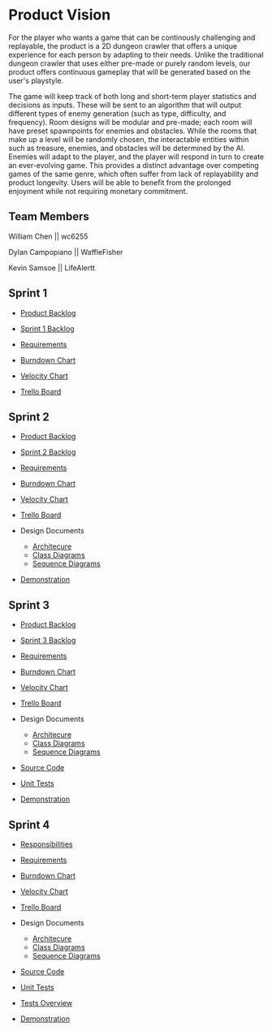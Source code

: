 
# Product Vision

For the player who wants a game that can be continously challenging and replayable, the product is a 2D dungeon crawler that offers a unique experience for each person by adapting to their needs. Unlike the traditional dungeon crawler that uses either pre-made or purely random levels, our product offers continuous gameplay that will be generated based on the user's playstyle.

The game will keep track of both long and short-term player statistics and decisions as inputs. These will be sent to an algorithm that will output different types of enemy generation (such as type, difficulty, and frequency). Room designs will be modular and pre-made; each room will have preset spawnpoints for enemies and obstacles. While the rooms that make up a level will be randomly chosen, the interactable entities within such as treasure, enemies, and obstacles will be determined by the AI. Enemies will adapt to the player, and the player will respond in turn to create an ever-evolving game. This provides a distinct advantage over competing games of the same genre, which often suffer from lack of replayability and product longevity. Users will be able to benefit from the prolonged enjoyment while not requiring monetary commitment.



## Team Members

William Chen || wc6255

Dylan Campopiano || WaffleFisher 

Kevin Samsoe || LifeAlertt


## Sprint 1

- [Product Backlog](https://github.com/wc6255/COP-4331C-Project/blob/master/Artifacts/ProductBacklog.md)

- [Sprint 1 Backlog](https://github.com/wc6255/COP-4331C-Project/blob/master/Artifacts/Sprint1Backlog.md)

- [Requirements](https://github.com/wc6255/COP-4331C-Project/blob/master/Artifacts/Requirements.md)

- [Burndown Chart](https://docs.google.com/spreadsheets/d/e/2PACX-1vRpCwHK0m_Y5uWUopUpRww97rjWhkzWD7Qz4clGjjC2NcAZ5TmYNp6sn4vo_1VzIbScXj9wZ1RhW918/pubhtml)

- [Velocity Chart](https://docs.google.com/spreadsheets/d/e/2PACX-1vRpCwHK0m_Y5uWUopUpRww97rjWhkzWD7Qz4clGjjC2NcAZ5TmYNp6sn4vo_1VzIbScXj9wZ1RhW918/pubhtml)

- [Trello Board](https://trello.com/b/V1pN2FpK/project)


## Sprint 2

- [Product Backlog](https://github.com/wc6255/COP-4331C-Project/blob/master/Artifacts/ProductBacklog.md)

- [Sprint 2 Backlog](https://github.com/wc6255/COP-4331C-Project/blob/master/Artifacts/Sprint2Backlog.md)

- [Requirements](https://github.com/wc6255/COP-4331C-Project/blob/master/Artifacts/Requirements.md)

- [Burndown Chart](https://docs.google.com/spreadsheets/d/1cEIhjvbf4xIU_I3rYDAOpBDpUd6463Z5NWv78gA_hYI/edit?usp=sharing)

- [Velocity Chart](https://docs.google.com/spreadsheets/d/1cEIhjvbf4xIU_I3rYDAOpBDpUd6463Z5NWv78gA_hYI/edit?usp=sharing)

- [Trello Board](https://trello.com/b/V1pN2FpK/project)

- Design Documents

  - [Architecure](https://github.com/wc6255/COP-4331C-Project/blob/master/Artifacts/Architecture.md)
  - [Class Diagrams](https://github.com/wc6255/COP-4331C-Project/blob/master/Artifacts/Architecture.md#major-classes)
  - [Sequence Diagrams](https://github.com/wc6255/COP-4331C-Project/blob/master/Artifacts/Architecture.md#program-organization)
  
- [Demonstration](https://youtu.be/W4IW2PBGrH0)

## Sprint 3

- [Product Backlog](https://github.com/wc6255/COP-4331C-Project/blob/master/Artifacts/ProductBacklog.md)

- [Sprint 3 Backlog](https://github.com/wc6255/COP-4331C-Project/blob/master/Artifacts/Sprint3Backlog.md)

- [Requirements](https://github.com/wc6255/COP-4331C-Project/blob/master/Artifacts/Requirements.md)

- [Burndown Chart](https://docs.google.com/spreadsheets/d/1KmVynfoX74c4Kq03LmEoTWq-GvSmo7IaW8sPvuBxo6E/edit?usp=sharing)

- [Velocity Chart](https://docs.google.com/spreadsheets/d/1KmVynfoX74c4Kq03LmEoTWq-GvSmo7IaW8sPvuBxo6E/edit?usp=sharing)

- [Trello Board](https://trello.com/b/V1pN2FpK/project)

- Design Documents

  - [Architecure](https://github.com/wc6255/COP-4331C-Project/blob/master/Artifacts/Architecture.md)
  - [Class Diagrams](https://github.com/wc6255/COP-4331C-Project/blob/master/Artifacts/Architecture.md#major-classes)
  - [Sequence Diagrams](https://github.com/wc6255/COP-4331C-Project/blob/master/Artifacts/Architecture.md#program-organization)
  
- [Source Code](https://github.com/wc6255/COP-4331C-Project/tree/master/GameFiles/Assets/Scripts)

- [Unit Tests](https://github.com/wc6255/COP-4331C-Project/tree/master/GameFiles/Assets/UnitTests)
  
- [Demonstration](https://youtu.be/KWvWtG10VWI)

## Sprint 4

- [Responsibilities](https://github.com/wc6255/COP-4331C-Project/blob/master/Artifacts/Sprint4Responsibilities.md)

- [Requirements](https://github.com/wc6255/COP-4331C-Project/blob/master/Artifacts/Requirements.md)

- [Burndown Chart](https://docs.google.com/spreadsheets/d/1YegyaS59JJkMKeg98Rf5pPqi6AUk5R0aTSF5HObrcRA/edit?usp=sharing)

- [Velocity Chart](https://docs.google.com/spreadsheets/d/1YegyaS59JJkMKeg98Rf5pPqi6AUk5R0aTSF5HObrcRA/edit?usp=sharing)

- [Trello Board](https://trello.com/b/V1pN2FpK/project)

- Design Documents

  - [Architecure](https://github.com/wc6255/COP-4331C-Project/blob/master/Artifacts/Architecture.md)
  - [Class Diagrams](https://github.com/wc6255/COP-4331C-Project/blob/master/Artifacts/Architecture.md#major-classes)
  - [Sequence Diagrams](https://github.com/wc6255/COP-4331C-Project/blob/master/Artifacts/Architecture.md#program-organization)
  
- [Source Code](https://github.com/wc6255/COP-4331C-Project/tree/master/GameFiles/Assets/Scripts)

- [Unit Tests](https://github.com/wc6255/COP-4331C-Project/tree/master/GameFiles/Assets/UnitTests)

- [Tests Overview](https://github.com/wc6255/COP-4331C-Project/blob/master/Artifacts/Tests.md)
  
- [Demonstration]()

